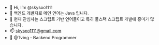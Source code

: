 - 👋 Hi, I’m @skysoo1111
- 👀 백엔드 개발자로 메인 언어는 Java 입니다.
- 🌱 현재 관심사는 스크립트 기반 언어들이고 특히 풀스택 스크립트 개발에 흥미가 많습니다.
- 📫 skysoo1111@gmail.com
- 🏢 @Tving - Backend Programmer
